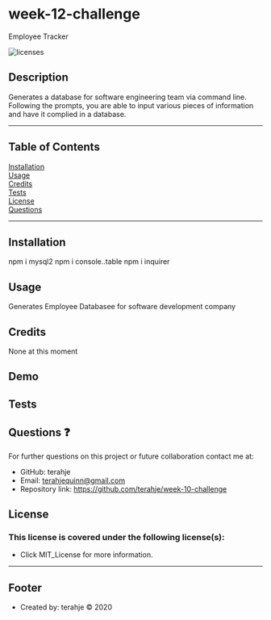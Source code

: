 # week-12-challenge
Employee Tracker

![licenses](https://img.shields.io/badge/License-MIT_License-blue.svg)

## Description
Generates a database for software engineering team via command line.  Following the prompts, you are able to input various pieces of information and have it complied in a database. 
***
## Table of Contents
[Installation](#installation)<br>
[Usage](#usage)<br>
[Credits](#credits)<br>
[Tests](#tests)<br>
[License](#license)<br>
[Questions](#questions)<br>
***
## Installation
npm i mysql2
npm i console..table
npm i inquirer

## Usage
Generates Employee Databasee for software development company

## Credits
None at this moment

## Demo


## Tests

## Questions :question:
For further questions on this project or future collaboration contact me at:<br>
* GitHub: terahje
* Email: terahjequinn@gmail.com
* Repository link: https://github.com/terahje/week-10-challenge

## License
### This license is covered under the following license(s):
* Click MIT_License for more information.
***


## Footer
* Created by: terahje :copyright: 2020
